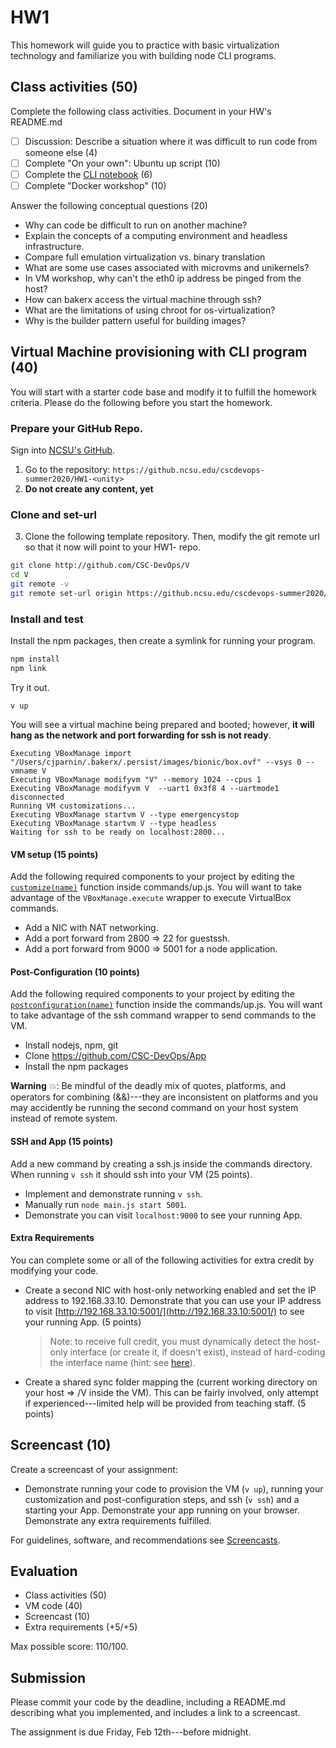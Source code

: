 # HW1

This homework will guide you to practice with basic virtualization technology and familiarize you with building node CLI programs.

## Class activities (50)

Complete the following class activities. Document in your HW's README.md

* [ ] Discussion: Describe a situation where it was difficult to run code from someone else (4)
* [ ] Complete "On your own": Ubuntu up script (10)
* [ ] Complete the [CLI notebook](https://docable.cloud/chrisparnin/notebooks/nodejs/CLI/cli.md) (6)
* [ ] Complete "Docker workshop" (10)

Answer the following conceptual questions (20)

* Why can code be difficult to run on another machine? 
* Explain the concepts of a computing environment and headless infrastructure.
* Compare full emulation virtualization vs. binary translation
* What are some use cases associated with microvms and unikernels?
* In VM workshop, why can't the eth0 ip address be pinged from the host?
* How can bakerx access the virtual machine through ssh?
* What are the limitations of using chroot for os-virtualization?
* Why is the builder pattern useful for building images?

## Virtual Machine provisioning with CLI program (40)

You will start with a starter code base and modify it to fulfill the homework criteria.
Please do the following before you start the homework.

### Prepare your GitHub Repo.

Sign into [NCSU's GitHub](https://github.ncsu.edu/).

1. Go to the repository: `https://github.ncsu.edu/cscdevops-summer2020/HW1-<unity>`
2. **Do not create any content, yet**
 
### Clone and set-url

3. Clone the following template repository. Then, modify the git remote url so that it now will point to your HW1-<unity> repo.

```bash
git clone http://github.com/CSC-DevOps/V
cd V
git remote -v
git remote set-url origin https://github.ncsu.edu/cscdevops-summer2020/HW1-<unity>
```

### Install and test

Install the npm packages, then create a symlink for running your program.
```bash
npm install
npm link
```

Try it out.
```
v up
```

You will see a virtual machine being prepared and booted; however, **it will hang as the network and port forwarding for ssh is not ready**.

```
Executing VBoxManage import "/Users/cjparnin/.bakerx/.persist/images/bionic/box.ovf" --vsys 0 --vmname V
Executing VBoxManage modifyvm "V" --memory 1024 --cpus 1
Executing VBoxManage modifyvm V  --uart1 0x3f8 4 --uartmode1 disconnected
Running VM customizations...
Executing VBoxManage startvm V --type emergencystop
Executing VBoxManage startvm V --type headless
Waiting for ssh to be ready on localhost:2800...
```

#### VM setup (15 points)

Add the following required components to your project by editing the [`customize(name)`](https://github.com/CSC-DevOps/V/blob/14c48245080b6eb8968175bd07d48a810dc4c3ea/commands/up.js#L92-L95) function inside commands/up.js. You will want to take advantage of the `VBoxManage.execute` wrapper to execute VirtualBox commands.

* Add a NIC with NAT networking.
* Add a port forward from 2800 => 22 for guestssh.
* Add a port forward from 9000 => 5001 for a node application.

#### Post-Configuration (10 points)

Add the following required components to your project by editing the [`postconfiguration(name)`](https://github.com/CSC-DevOps/V/blob/master/commands/up.js#L100) function inside the commands/up.js. You will want to take advantage of the ssh command wrapper to send commands to the VM.

* Install nodejs, npm, git
* Clone https://github.com/CSC-DevOps/App
* Install the npm packages

**Warning** 💥: Be mindful of the deadly mix of quotes, platforms, and operators for combining (&&)---they are inconsistent on platforms and you may accidently be running the second command on your host system instead of remote system.

#### SSH and App (15 points)

Add a new command by creating a ssh.js inside the commands directory. 
When running `v ssh` it should ssh into your VM (25 points).

* Implement and demonstrate running `v ssh`.
* Manually run `node main.js start 5001`.
* Demonstrate you can visit `localhost:9000` to see your running App.

#### Extra Requirements

You can complete some or all of the following activities for extra credit by modifying your code.

* Create a second NIC with host-only networking enabled and set the IP address to 192.168.33.10. Demonstrate that you can use your IP address to visit [http://192.168.33.10:5001/](http://192.168.33.10:5001/) to see your running App. (5 points)
  > Note: to receive full credit, you must dynamically detect the host-only interface (or create it, if doesn't exist), instead of hard-coding the interface name (hint: see [here](https://www.virtualbox.org/manual/ch08.html#idp16668048)).

* Create a shared sync folder mapping the (current working directory on your host => /V inside the VM). This can be fairly involved, only attempt if experienced---limited help will be provided from teaching staff. (5 points)

## Screencast (10)

Create a screencast of your assignment:

* Demonstrate running your code to provision the VM (`v up`), running your customization and post-configuration steps, and ssh (`v ssh`) and a starting your App. Demonstrate your app running on your browser. Demonstrate any extra requirements fulfilled.

For guidelines, software, and recommendations see [Screencasts](Screencasts.md).

## Evaluation

* Class activities (50)
* VM code (40)
* Screencast (10)
* Extra requirements (+5/+5)

Max possible score: 110/100.

## Submission

Please commit your code by the deadline, including a README.md describing what you implemented, and includes a link to a screencast.

The assignment is due Friday, Feb 12th---before midnight.

